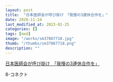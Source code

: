 ```yaml
---
layout: post
title:  "日本医師会が呼び掛け　「我慢の3連休合作を」"
date: 2020-11-24
last_modified_at: 2023-01-25
categories: []
tags: [mad]
image: "/works/sm37867718.jpg"
thumb: "/thumbs/sm37867718.png"
description: ""
---
```


<script type="application/javascript" src="https://embed.nicovideo.jp/watch/sm37867718/script?w=640&h=360"></script><noscript><a href="https://www.nicovideo.jp/watch/sm37867718">日本医師会が呼び掛け　「我慢の3連休合作を」</a></noscript>

8-コネクト